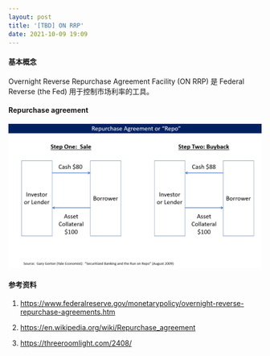 ```yaml
---
layout: post
title: '[TBD] ON RRP'
date: 2021-10-09 19:09
---
```


#### **基本概念**

Overnight Reverse Repurchase Agreement Facility (ON RRP) 是 Federal Reverse (the Fed) 用于控制市场利率的工具。

#### **Repurchase agreement**

![Repo_transaction_components.png](/assets/Repo_transaction_components.png)

#### **参考资料**

1. <https://www.federalreserve.gov/monetarypolicy/overnight-reverse-repurchase-agreements.htm>

2. <https://en.wikipedia.org/wiki/Repurchase_agreement>

3. <https://threeroomlight.com/2408/>
